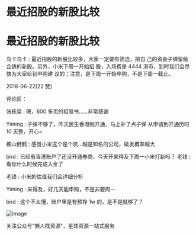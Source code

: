 # 最近招股的新股比较

# 最近招股的新股比较

乌卡乌卡 : 最近招股的新股比较多，大家一定要有筛选，把自 己的资金子弹留给合适的新股。另外，小米下周一开始招 股，入场费是 4444 港币，到时我们会尽快为大家给到申购建 议的；注意，是下周一开始申购，不是下周一截止。

2018-06-22(22 赞)

评论区：

张栋梁 : 嗯，600 多页的招股书……非常感谢

Yiming : 子弹不够了，昨天民生香港刚开通，马上补了点子弹 从申请到开通历时 10 天整，开心~

樵山偫鹤 : 感觉小米这个是个坑…越是知名的公司，破发概率越大

bird : 已经有香港账户了还没开通券商，今天开来得及下周一小米打新吗？ 老钱 : 看你什么时候完成入金了

老钱 : 小米的估值我们会详细分析

Yiming : 来得及，好几天能申购，不是非要周一

bird : 这个不太懂，账户里是有预存 1w 的，是不是就够了？

![image](img/Image_635.png)

关注公众号"懒人找资源"，星球资源一站式服务